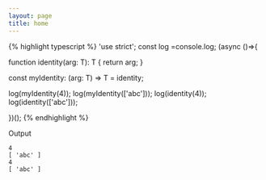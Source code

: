 ```yaml
---
layout: page
title: home
---
```


{% highlight typescript %}
'use strict'; const log =console.log; (async ()=>{

function identity<T>(arg: T): T {
    return arg;
}

const myIdentity: <T>(arg: T) =>
  T = identity;

log(myIdentity(4));
log(myIdentity(['abc']));
log(identity(4));
log(identity(['abc']));

})();
{% endhighlight %}

Output

```
4
[ 'abc' ]
4
[ 'abc' ]
```
